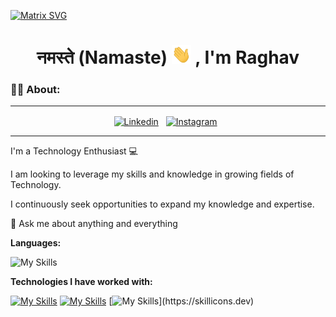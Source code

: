   [![Matrix SVG](https://raw.githubusercontent.com/rodrigograca31/rodrigograca31/master/matrix.svg)](https://www.youtube.com/watch?v=SDkAGkd4NLc) 

<h1 align="Center">  नमस्ते (Namaste) <img src="https://raw.githubusercontent.com/ABSphreak/ABSphreak/master/gifs/Hi.gif" height ="30 px"/> , I'm Raghav</h1>

### 👨‍💻 About:
<hr>
<div align="center">
<span><a href="https://www.linkedin.com/in/raghav-korde/" target="_blank"><img align="center" src="https://img.shields.io/badge/LinkedIn-0077B5?style=for-the-badge&logo=linkedin&logoColor=white" alt="Linkedin" /></a>&nbsp;&nbsp;
</span>
<span><a href="https://www.instagram.com/raghav_korde/" target="_blank"><img align="center" src="https://img.shields.io/badge/Instagram-E4405F?style=for-the-badge&logo=instagram&logoColor=white" alt="Instagram" /></a>&nbsp;&nbsp;
</span>
</div>
<hr>

I'm a Technology Enthusiast  💻

I am looking to leverage my skills and knowledge in growing fields of Technology.

 I continuously seek opportunities to expand my knowledge and expertise. 

💬 Ask me about anything and everything 



**Languages:**

![My Skills](https://skillicons.dev/icons?i=py,js,c,cpp)


**Technologies I have worked with:**

[![My Skills](https://skillicons.dev/icons?i=html,css,react,mongodb,express,linux,vite,sqlite)](https://skillicons.dev)
[![My Skills](https://skillicons.dev/icons?i=django,nodejs,latex,flask,vscode,postman,github)](https://skillicons.dev)
[![My Skills](https://skillicons.dev/icons?i=vercel,materialui,bootstrap,ps,pr,bash,)](https://skillicons.dev)
